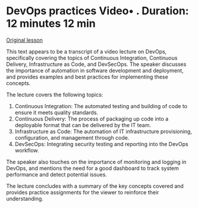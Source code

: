 # DevOps practices Video• . Duration: 12 minutes 12 min

[Original lesson](https://www.coursera.org/learn/uol-web-development/lecture/F9SML/devops-practices)

This text appears to be a transcript of a video lecture on DevOps, specifically covering the topics of Continuous Integration, Continuous Delivery, Infrastructure as Code, and DevSecOps. The speaker discusses the importance of automation in software development and deployment, and provides examples and best practices for implementing these concepts.

The lecture covers the following topics:

1. Continuous Integration: The automated testing and building of code to ensure it meets quality standards.
2. Continuous Delivery: The process of packaging up code into a deployable format that can be delivered by the IT team.
3. Infrastructure as Code: The automation of IT infrastructure provisioning, configuration, and management through code.
4. DevSecOps: Integrating security testing and reporting into the DevOps workflow.

The speaker also touches on the importance of monitoring and logging in DevOps, and mentions the need for a good dashboard to track system performance and detect potential issues.

The lecture concludes with a summary of the key concepts covered and provides practice assignments for the viewer to reinforce their understanding.

